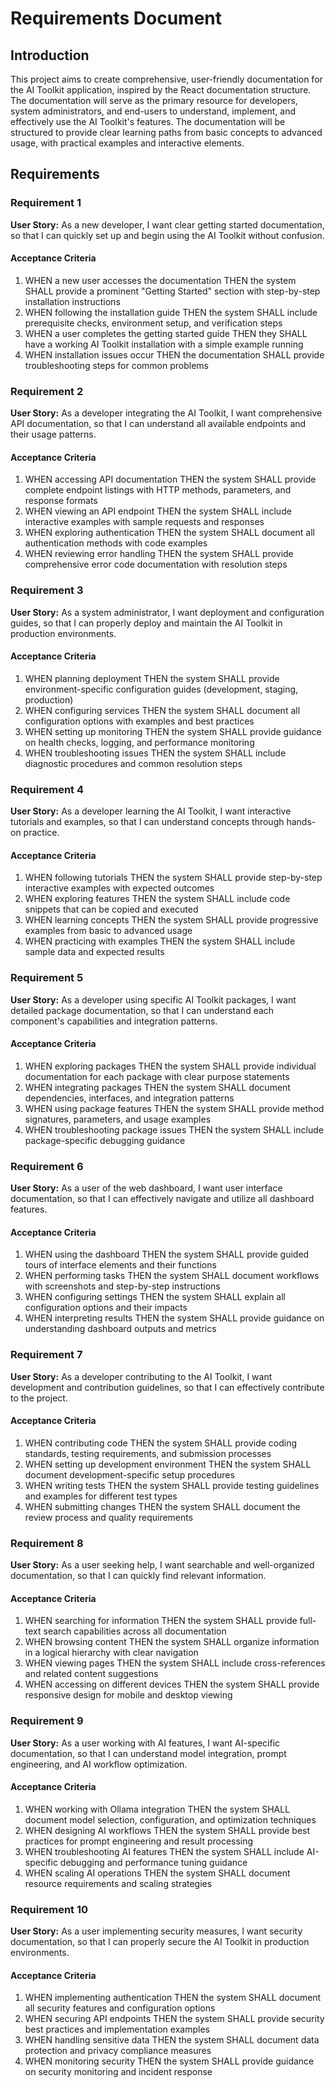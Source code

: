 # Requirements Document

## Introduction

This project aims to create comprehensive, user-friendly documentation for the AI Toolkit application, inspired by the React documentation structure. The documentation will serve as the primary resource for developers, system administrators, and end-users to understand, implement, and effectively use the AI Toolkit's features. The documentation will be structured to provide clear learning paths from basic concepts to advanced usage, with practical examples and interactive elements.

## Requirements

### Requirement 1

**User Story:** As a new developer, I want clear getting started documentation, so that I can quickly set up and begin using the AI Toolkit without confusion.

#### Acceptance Criteria

1. WHEN a new user accesses the documentation THEN the system SHALL provide a prominent "Getting Started" section with step-by-step installation instructions
2. WHEN following the installation guide THEN the system SHALL include prerequisite checks, environment setup, and verification steps
3. WHEN a user completes the getting started guide THEN they SHALL have a working AI Toolkit installation with a simple example running
4. WHEN installation issues occur THEN the documentation SHALL provide troubleshooting steps for common problems

### Requirement 2

**User Story:** As a developer integrating the AI Toolkit, I want comprehensive API documentation, so that I can understand all available endpoints and their usage patterns.

#### Acceptance Criteria

1. WHEN accessing API documentation THEN the system SHALL provide complete endpoint listings with HTTP methods, parameters, and response formats
2. WHEN viewing an API endpoint THEN the system SHALL include interactive examples with sample requests and responses
3. WHEN exploring authentication THEN the system SHALL document all authentication methods with code examples
4. WHEN reviewing error handling THEN the system SHALL provide comprehensive error code documentation with resolution steps

### Requirement 3

**User Story:** As a system administrator, I want deployment and configuration guides, so that I can properly deploy and maintain the AI Toolkit in production environments.

#### Acceptance Criteria

1. WHEN planning deployment THEN the system SHALL provide environment-specific configuration guides (development, staging, production)
2. WHEN configuring services THEN the system SHALL document all configuration options with examples and best practices
3. WHEN setting up monitoring THEN the system SHALL provide guidance on health checks, logging, and performance monitoring
4. WHEN troubleshooting issues THEN the system SHALL include diagnostic procedures and common resolution steps

### Requirement 4

**User Story:** As a developer learning the AI Toolkit, I want interactive tutorials and examples, so that I can understand concepts through hands-on practice.

#### Acceptance Criteria

1. WHEN following tutorials THEN the system SHALL provide step-by-step interactive examples with expected outcomes
2. WHEN exploring features THEN the system SHALL include code snippets that can be copied and executed
3. WHEN learning concepts THEN the system SHALL provide progressive examples from basic to advanced usage
4. WHEN practicing with examples THEN the system SHALL include sample data and expected results

### Requirement 5

**User Story:** As a developer using specific AI Toolkit packages, I want detailed package documentation, so that I can understand each component's capabilities and integration patterns.

#### Acceptance Criteria

1. WHEN exploring packages THEN the system SHALL provide individual documentation for each package with clear purpose statements
2. WHEN integrating packages THEN the system SHALL document dependencies, interfaces, and integration patterns
3. WHEN using package features THEN the system SHALL provide method signatures, parameters, and usage examples
4. WHEN troubleshooting package issues THEN the system SHALL include package-specific debugging guidance

### Requirement 6

**User Story:** As a user of the web dashboard, I want user interface documentation, so that I can effectively navigate and utilize all dashboard features.

#### Acceptance Criteria

1. WHEN using the dashboard THEN the system SHALL provide guided tours of interface elements and their functions
2. WHEN performing tasks THEN the system SHALL document workflows with screenshots and step-by-step instructions
3. WHEN configuring settings THEN the system SHALL explain all configuration options and their impacts
4. WHEN interpreting results THEN the system SHALL provide guidance on understanding dashboard outputs and metrics

### Requirement 7

**User Story:** As a developer contributing to the AI Toolkit, I want development and contribution guidelines, so that I can effectively contribute to the project.

#### Acceptance Criteria

1. WHEN contributing code THEN the system SHALL provide coding standards, testing requirements, and submission processes
2. WHEN setting up development environment THEN the system SHALL document development-specific setup procedures
3. WHEN writing tests THEN the system SHALL provide testing guidelines and examples for different test types
4. WHEN submitting changes THEN the system SHALL document the review process and quality requirements

### Requirement 8

**User Story:** As a user seeking help, I want searchable and well-organized documentation, so that I can quickly find relevant information.

#### Acceptance Criteria

1. WHEN searching for information THEN the system SHALL provide full-text search capabilities across all documentation
2. WHEN browsing content THEN the system SHALL organize information in a logical hierarchy with clear navigation
3. WHEN viewing pages THEN the system SHALL include cross-references and related content suggestions
4. WHEN accessing on different devices THEN the system SHALL provide responsive design for mobile and desktop viewing

### Requirement 9

**User Story:** As a user working with AI features, I want AI-specific documentation, so that I can understand model integration, prompt engineering, and AI workflow optimization.

#### Acceptance Criteria

1. WHEN working with Ollama integration THEN the system SHALL document model selection, configuration, and optimization techniques
2. WHEN designing AI workflows THEN the system SHALL provide best practices for prompt engineering and result processing
3. WHEN troubleshooting AI features THEN the system SHALL include AI-specific debugging and performance tuning guidance
4. WHEN scaling AI operations THEN the system SHALL document resource requirements and scaling strategies

### Requirement 10

**User Story:** As a user implementing security measures, I want security documentation, so that I can properly secure the AI Toolkit in production environments.

#### Acceptance Criteria

1. WHEN implementing authentication THEN the system SHALL document all security features and configuration options
2. WHEN securing API endpoints THEN the system SHALL provide security best practices and implementation examples
3. WHEN handling sensitive data THEN the system SHALL document data protection and privacy compliance measures
4. WHEN monitoring security THEN the system SHALL provide guidance on security monitoring and incident response